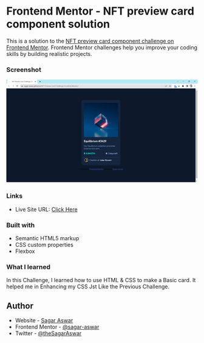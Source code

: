 # Frontend Mentor - NFT preview card component solution

This is a solution to the [NFT preview card component challenge on Frontend Mentor](https://www.frontendmentor.io/challenges/nft-preview-card-component-SbdUL_w0U). Frontend Mentor challenges help you improve your coding skills by building realistic projects. 

### Screenshot

![](/NFT-PreviewCard-Challenge-FrontEnd_Mentor-ScreenShot.png)

### Links

- Live Site URL: [Click Here](https://sagar-aswar.github.io/NFT-Preview-Card-Challenge-FrontEnd_Mentor/)

### Built with

- Semantic HTML5 markup
- CSS custom properties
- Flexbox

### What I learned

In this Challenge, I learned how to use HTML & CSS to make a Basic card. It helped me in Enhancing my CSS Jst Like the Previous Challenge.

## Author

- Website - [Sagar Aswar](https://github.com/sagar-aswar)
- Frontend Mentor - [@sagar-aswar](https://www.frontendmentor.io/profile/sagar-aswar)
- Twitter - [@theSagarAswar](https://www.twitter.com/theSagarAswar)
